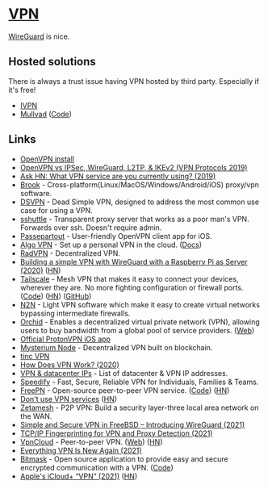# [VPN](http://en.wikipedia.org/wiki/Virtual_private_network)

[WireGuard](wireguard.md) is nice.

## Hosted solutions

There is always a trust issue having VPN hosted by third party. Especially if it's free!

- [IVPN](https://www.ivpn.net/)
- [Mullvad](https://mullvad.net/en/) ([Code](https://github.com/mullvad/mullvadvpn-app))

## Links

- [OpenVPN install](https://github.com/Nyr/openvpn-install)
- [OpenVPN vs IPSec, WireGuard, L2TP, & IKEv2 (VPN Protocols 2019)](https://restoreprivacy.com/openvpn-ipsec-wireguard-l2tp-ikev2-protocols/)
- [Ask HN: What VPN service are you currently using? (2019)](https://news.ycombinator.com/item?id=19242058)
- [Brook](https://github.com/txthinking/brook) - Cross-platform(Linux/MacOS/Windows/Android/iOS) proxy/vpn software.
- [DSVPN](https://github.com/jedisct1/dsvpn) - Dead Simple VPN, designed to address the most common use case for using a VPN.
- [sshuttle](https://github.com/sshuttle/sshuttle) - Transparent proxy server that works as a poor man's VPN. Forwards over ssh. Doesn't require admin.
- [Passepartout](https://github.com/passepartoutvpn/passepartout-ios) - User-friendly OpenVPN client app for iOS.
- [Algo VPN](https://github.com/trailofbits/algo) - Set up a personal VPN in the cloud. ([Docs](https://trailofbits.github.io/algo/))
- [RadVPN](https://github.com/mehrdadrad/radvpn) - Decentralized VPN.
- [Building a simple VPN with WireGuard with a Raspberry Pi as Server (2020)](https://snikt.net/blog/2020/01/29/building-a-simple-vpn-with-wireguard-with-a-raspberry-pi-as-server/) ([HN](https://news.ycombinator.com/item?id=22183506))
- [Tailscale](https://tailscale.com/) - Mesh VPN that makes it easy to connect your devices, wherever they are. No more fighting configuration or firewall ports. ([Code](https://github.com/tailscale/tailscale)) ([HN](https://news.ycombinator.com/item?id=22759882)) ([GitHub](https://github.com/tailscale))
- [N2N](https://github.com/ntop/n2n) - Light VPN software which make it easy to create virtual networks bypassing intermediate firewalls.
- [Orchid](https://github.com/OrchidTechnologies/orchid) - Enables a decentralized virtual private network (VPN), allowing users to buy bandwidth from a global pool of service providers. ([Web](https://www.orchid.com/))
- [Official ProtonVPN iOS app](https://github.com/ProtonVPN/ios-app)
- [Mysterium Node](https://github.com/mysteriumnetwork/node) - Decentralized VPN built on blockchain.
- [tinc VPN](https://github.com/gsliepen/tinc)
- [How Does VPN Work? (2020)](https://kean.github.io/post/networking-101)
- [VPN & datacenter IPs](https://github.com/ejrv/VPNs) - List of datacenter & VPN IP addresses.
- [Speedify](https://speedify.com/) - Fast, Secure, Reliable VPN for Individuals, Families & Teams.
- [FreePN](https://www.freepn.org/) - Open-source peer-to-peer VPN service. ([Code](https://github.com/freepn/fpnd)) ([HN](https://news.ycombinator.com/item?id=24796999))
- [Don't use VPN services](https://gist.github.com/joepie91/5a9909939e6ce7d09e29/) ([HN](https://news.ycombinator.com/item?id=24867295))
- [Zetamesh](https://github.com/zetamesh/zetamesh) - P2P VPN: Build a security layer-three local area network on the WAN.
- [Simple and Secure VPN in FreeBSD – Introducing WireGuard (2021)](https://klarasystems.com/articles/simple-and-secure-vpn-in-freebsd/)
- [TCP/IP Fingerprinting for VPN and Proxy Detection (2021)](https://incolumitas.com/2021/03/13/tcp-ip-fingerprinting-for-vpn-and-proxy-detection/)
- [VpnCloud](https://github.com/dswd/vpncloud) - Peer-to-peer VPN. ([Web](https://vpncloud.ddswd.de/)) ([HN](https://news.ycombinator.com/item?id=26678723))
- [Everything VPN Is New Again (2021)](https://cacm.acm.org/magazines/2021/4/251363-everything-vpn-is-new-again/fulltext)
- [Bitmask](https://bitmask.net/) - Open source application to provide easy and secure encrypted communication with a VPN. ([Code](https://github.com/leapcode/bitmask-vpn))
- [Apple's iCloud+ “VPN” (2021)](https://www.metzdowd.com/pipermail/cryptography/2021-June/037144.html) ([HN](https://news.ycombinator.com/item?id=27527559))
